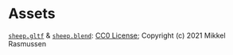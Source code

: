 # Assets

[`sheep.gltf`](/assets/sheep.gltf) & [`sheep.blend`](/assets/sheep.blend): [CC0 License](https://creativecommons.org/publicdomain/zero/1.0/legalcode); Copyright (c) 2021 Mikkel Rasmussen